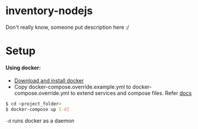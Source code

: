 # inventory-nodejs
Don't really know, someone put description here :/

# Setup
#### Using docker:
- [Download and install docker](https://docs.docker.com/engine/installation/)
- Copy docker-compose.override.example.yml to docker-compose.override.yml to extend services and compose files. Refer [docs](https://docs.docker.com/compose/extends)

```sh
$ cd <project_folder>
$ docker-compose up [-d]
```
`-d` runs docker as a daemon



